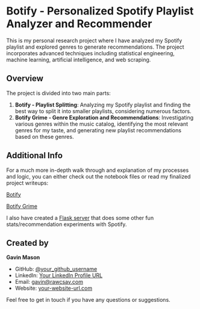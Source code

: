 # Botify - Personalized Spotify Playlist Analyzer and Recommender

This is my personal research project where I have analyzed my Spotify playlist and explored genres to generate recommendations. The project incorporates advanced techniques including statistical engineering, machine learning, artificial intelligence, and web scraping.

## Overview

The project is divided into two main parts:
1. **Botify - Playlist Splitting**: Analyzing my Spotify playlist and finding the best way to split it into smaller playlists, considering numerous factors.
2. **Botify Grime - Genre Exploration and Recommendations**: Investigating various genres within the music catalog, identifying the most relevant genres for my taste, and generating new playlist recommendations based on these genres.

## Additional Info
For a much more in-depth walk through and explanation of my processes and logic, you can either check out the notebook files
or read my finalized project writeups:

[Botify](https://rawcsav.com/projects/botify10.html)

[Botify Grime](https://rawcsav.com/projects/Botify%20Grime.html)

I also have created a [Flask server](https://github.com/rawcsav/SpotifyFlask) that does some other fun stats/recommendation experiments with Spotify.

## Created by

**Gavin Mason**

- GitHub: [@your_github_username](https://github.com/rawcsav)
- LinkedIn: [Your LinkedIn Profile URL](https://www.linkedin.com/in/gavinmason21/)
- Email: gavin@rawcsav.com
- Website: [your-website-url.com](https://rawcsav.com)

Feel free to get in touch if you have any questions or suggestions.
